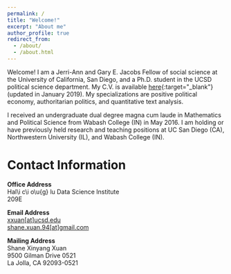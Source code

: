 ```yaml
---
permalink: /
title: "Welcome!"
excerpt: "About me"
author_profile: true
redirect_from: 
  - /about/
  - /about.html
---
```


Welcome! I am a Jerri-Ann and Gary E. Jacobs Fellow of social science at the University of California, San Diego, and a Ph.D. student in the UCSD political science department. My C.V. is available [here](../files/xuan-cv2019.pdf "cv"){:target="_blank"} (updated in January 2019). My specializations are positive political economy, authoritarian politics, and quantitative text analysis.  

I received an undergraduate dual degree magna cum laude in Mathematics and Political Science from Wabash College (IN) in May 2016. I am holding or have previously held research and teaching positions at UC San Diego (CA), Northwestern University (IL), and Wabash College (IN).

Contact Information
======
__Office Address__  
Hal\i c\i o\u{g} lu Data Science Institute  
209E  

__Email Address__  
[xxuan[at]ucsd.edu](mailto:shane.xuan.94@gmail.com)  
[shane.xuan.94[at]gmail.com](mailto:shane.xuan.94@gmail.com)  

__Mailing Address__  
Shane Xinyang Xuan  
9500 Gilman Drive 0521  
La Jolla, CA 92093-0521  
